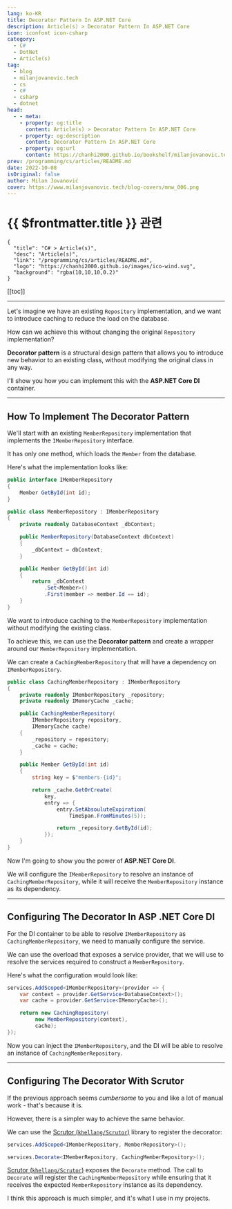 ```yaml
---
lang: ko-KR
title: Decorator Pattern In ASP.NET Core
description: Article(s) > Decorator Pattern In ASP.NET Core
icon: iconfont icon-csharp
category: 
  - C#
  - DotNet
  - Article(s)
tag: 
  - blog
  - milanjovanovic.tech
  - cs
  - c#
  - csharp
  - dotnet
head:
  - - meta:
    - property: og:title
      content: Article(s) > Decorator Pattern In ASP.NET Core
    - property: og:description
      content: Decorator Pattern In ASP.NET Core
    - property: og:url
      content: https://chanhi2000.github.io/bookshelf/milanjovanovic.tech/decorator-pattern-in-asp-net-core.html
prev: /programming/cs/articles/README.md
date: 2022-10-08
isOriginal: false
author: Milan Jovanović
cover: https://www.milanjovanovic.tech/blog-covers/mnw_006.png
---
```


# {{ $frontmatter.title }} 관련

```component VPCard
{
  "title": "C# > Article(s)",
  "desc": "Article(s)",
  "link": "/programming/cs/articles/README.md",
  "logo": "https://chanhi2000.github.io/images/ico-wind.svg",
  "background": "rgba(10,10,10,0.2)"
}
```

[[toc]]

---

<SiteInfo
  name="Decorator Pattern In ASP.NET Core"
  desc="Let's imagine we have an existing Repository implementation, and we want to introduce caching to reduce the load on the database. How can we achieve this without changing anything about the Repository implementation? Decorator pattern is a structural design pattern that allows you to introduce new behavior to an existing class, without modifying the original class in any way. I'll show you how you can implement this with the ASP.NET Core DI container."
  url="https://milanjovanovic.tech/blog/decorator-pattern-in-asp-net-core/"
  logo="https://milanjovanovic.tech/profile_favicon.png"
  preview="https://www.milanjovanovic.tech/blog-covers/mnw_006.png"/>

Let's imagine we have an existing `Repository` implementation, and we want to introduce caching to reduce the load on the database.

How can we achieve this without changing the original `Repository` implementation?

**Decorator pattern** is a structural design pattern that allows you to introduce new behavior to an existing class, without modifying the original class in any way.

I'll show you how you can implement this with the **ASP.NET Core DI** container.

---

## How To Implement The Decorator Pattern

We'll start with an existing `MemberRepository` implementation that implements the `IMemberRepository` interface.

It has only one method, which loads the `Member` from the database.

Here's what the implementation looks like:

```cs
public interface IMemberRepository
{
    Member GetById(int id);
}

public class MemberRepository : IMemberRepository
{
    private readonly DatabaseContext _dbContext;

    public MemberRepository(DatabaseContext dbContext)
    {
        _dbContext = dbContext;
    }

    public Member GetById(int id)
    {
        return _dbContext
            .Set<Member>()
            .First(member => member.Id == id);
    }
}
```

We want to introduce caching to the `MemberRepository` implementation without modifying the existing class.

To achieve this, we can use the **Decorator pattern** and create a wrapper around our `MemberRepository` implementation.

We can create a `CachingMemberRepository` that will have a dependency on `IMemberRepository`.

```cs
public class CachingMemberRepository : IMemberRepository
{
    private readonly IMemberRepository _repository;
    private readonly IMemoryCache _cache;

    public CachingMemberRepository(
        IMemberRepository repository,
        IMemoryCache cache)
    {
        _repository = repository;
        _cache = cache;
    }

    public Member GetById(int id)
    {
        string key = $"members-{id}";

        return _cache.GetOrCreate(
            key,
            entry => {
                entry.SetAbsouluteExpiration(
                    TimeSpan.FromMinutes(5));

                return _repository.GetById(id);
            });
    }
}
```

Now I'm going to show you the power of **ASP.NET Core DI**.

We will configure the `IMemberRepository` to resolve an instance of `CachingMemberRepository`, while it will receive the `MemberRepository` instance as its dependency.

---

## Configuring The Decorator In ASP .NET Core DI

For the DI container to be able to resolve `IMemberRepository` as `CachingMemberRepository`, we need to manually configure the service.

We can use the overload that exposes a service provider, that we will use to resolve the services required to construct a `MemberRepository`.

Here's what the configuration would look like:

```cs
services.AddScoped<IMemberRepository>(provider => {
    var context = provider.GetService<DatabaseContext>();
    var cache = provider.GetService<IMemoryCache>();

    return new CachingRepository(
         new MemberRepository(context),
         cache);
});
```

Now you can inject the `IMemberRepository`, and the DI will be able to resolve an instance of `CachingMemberRepository`.

---

## Configuring The Decorator With Scrutor

If the previous approach seems *cumbersome* to you and like a lot of manual work - that's because it is.

However, there is a simpler way to achieve the same behavior.

We can use the [Scrutor (<FontIcon icon="iconfont icon-github"/>`khellang/Scrutor`)](https://github.com/khellang/Scrutor) library to register the decorator:

```cs
services.AddScoped<IMemberRepository, MemberRepository>();

services.Decorate<IMemberRepository, CachingMemberRepository>();
```

[Scrutor (<FontIcon icon="iconfont icon-github"/>`khellang/Scrutor`)](https://github.com/khellang/Scrutor) exposes the `Decorate` method. The call to `Decorate` will register the `CachingMemberRepository` while ensuring that it receives the expected `MemberRepository` instance as its dependency.

I think this approach is much simpler, and it's what I use in my projects.

